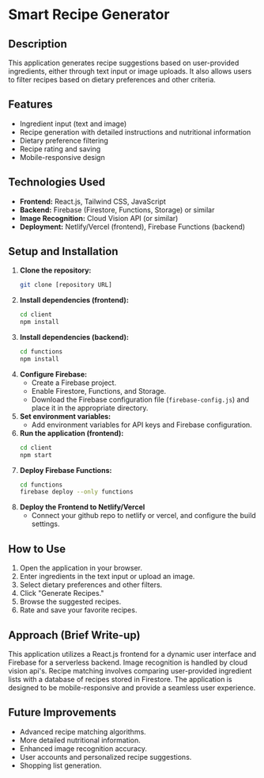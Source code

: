# Smart Recipe Generator

## Description

This application generates recipe suggestions based on user-provided ingredients, either through text input or image uploads. It also allows users to filter recipes based on dietary preferences and other criteria.

## Features

-   Ingredient input (text and image)
-   Recipe generation with detailed instructions and nutritional information
-   Dietary preference filtering
-   Recipe rating and saving
-   Mobile-responsive design

## Technologies Used

-   **Frontend:** React.js, Tailwind CSS, JavaScript
-   **Backend:** Firebase (Firestore, Functions, Storage) or similar
-   **Image Recognition:** Cloud Vision API (or similar)
-   **Deployment:** Netlify/Vercel (frontend), Firebase Functions (backend)

## Setup and Installation

1.  **Clone the repository:**
    ```bash
    git clone [repository URL]
    ```
2.  **Install dependencies (frontend):**
    ```bash
    cd client
    npm install
    ```
3.  **Install dependencies (backend):**
    ```bash
    cd functions
    npm install
    ```
4.  **Configure Firebase:**
    -   Create a Firebase project.
    -   Enable Firestore, Functions, and Storage.
    -   Download the Firebase configuration file (`firebase-config.js`) and place it in the appropriate directory.
5.  **Set environment variables:**
    -   Add environment variables for API keys and Firebase configuration.
6.  **Run the application (frontend):**
    ```bash
    cd client
    npm start
    ```
7.  **Deploy Firebase Functions:**
    ```bash
    cd functions
    firebase deploy --only functions
    ```
8.  **Deploy the Frontend to Netlify/Vercel**
    -   Connect your github repo to netlify or vercel, and configure the build settings.

## How to Use

1.  Open the application in your browser.
2.  Enter ingredients in the text input or upload an image.
3.  Select dietary preferences and other filters.
4.  Click "Generate Recipes."
5.  Browse the suggested recipes.
6.  Rate and save your favorite recipes.

## Approach (Brief Write-up)

This application utilizes a React.js frontend for a dynamic user interface and Firebase for a serverless backend. Image recognition is handled by cloud vision api's. Recipe matching involves comparing user-provided ingredient lists with a database of recipes stored in Firestore. The application is designed to be mobile-responsive and provide a seamless user experience.

## Future Improvements

-   Advanced recipe matching algorithms.
-   More detailed nutritional information.
-   Enhanced image recognition accuracy.
-   User accounts and personalized recipe suggestions.
-   Shopping list generation.
